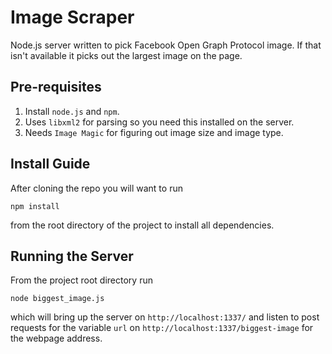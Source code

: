 Image Scraper
=============

Node.js server written to pick Facebook Open Graph Protocol image. If that isn't available it picks out the largest image on the page.

Pre-requisites
--------------

 1. Install `node.js` and `npm`.
 2. Uses `libxml2` for parsing so you need this installed on the server.
 3. Needs `Image Magic` for figuring out image size and image type.

Install Guide
-------------

After cloning the repo you will want to run

    npm install

from the root directory of the project to install all dependencies.

Running the Server
------------------

From the project root directory run

    node biggest_image.js

which will bring up the server on `http://localhost:1337/` and listen to post requests for the variable `url` on `http://localhost:1337/biggest-image` for the webpage address.